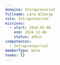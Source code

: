 ```yaml
---
domaine: Intraprenariat
fullname: Lara Alberge
role: Intraprenariat
missions:
  - start: 2024-05-06
    end: 2024-12-06
    status: admin
competences:
  - Intrapreneur(se)
memberType: beta
teams: []
---
```

